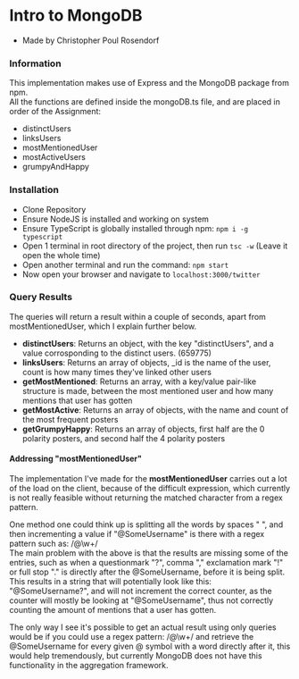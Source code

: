 # Intro to MongoDB
 
- Made by Christopher Poul Rosendorf

### Information

This implementation makes use of Express and the MongoDB package from npm.  
All the functions are defined inside the mongoDB.ts file, and are placed in order of the Assignment:  

- distinctUsers
- linksUsers
- mostMentionedUser
- mostActiveUsers
- grumpyAndHappy

### Installation

- Clone Repository
- Ensure NodeJS is installed and working on system
- Ensure TypeScript is globally installed through npm: `npm i -g typescript`
- Open 1 terminal in root directory of the project, then run `tsc -w` (Leave it open the whole time)
- Open another terminal and run the command: `npm start`
- Now open your browser and navigate to `localhost:3000/twitter`

### Query Results

The queries will return a result within a couple of seconds, apart from mostMentionedUser, which I explain further below.  

- **distinctUsers**: Returns an object, with the key "distinctUsers", and a value corrosponding to the distinct users. (659775)
- **linksUsers**: Returns an array of objects, _id is the name of the user, count is how many times they've linked other users
- **getMostMentioned**: Returns an array, with a key/value pair-like structure is made, between the most mentioned user and how many mentions that user has gotten
- **getMostActive**: Returns an array of objects, with the name and count of the most frequent posters
- **getGrumpyHappy**: Returns an array of objects, first half are the 0 polarity posters, and second half the 4 polarity posters

#### Addressing "mostMentionedUser"

The implementation I've made for the **mostMentionedUser** carries out a lot of the load on the client, because of the difficult expression, which currently is not really feasible without returning the matched character from a regex pattern.

One method one could think up is splitting all the words by spaces " ", and then incrementing a value if "@SomeUsername" is there with a regex pattern such as: /@\w+/  
The main problem with the above is that the results are missing some of the entries, such as when a questionmark "?", comma "," exclamation mark "!" or full stop "." is directly after the @SomeUsername, before it is being split.  
This results in a string that will potentially look like this: "@SomeUsername?", and will not increment the correct counter, as the counter will mostly be looking at "@SomeUsername", thus not correctly counting the amount of mentions that a user has gotten.

The only way I see it's possible to get an actual result using only queries would be if you could use a regex pattern: /@\w+/ and retrieve the @SomeUsername for every given @ symbol with a word directly after it, this would help tremendously, but currently MongoDB does not have this functionality in the aggregation framework.
